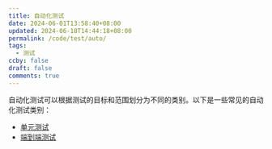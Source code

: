 ```yaml
---
title: 自动化测试
date: 2024-06-01T13:58:40+08:00
updated: 2024-06-18T14:44:18+08:00
permalink: /code/test/auto/
tags:
  - 测试
ccby: false
draft: false
comments: true
---
```

自动化测试可以根据测试的目标和范围划分为不同的类别。以下是一些常见的自动化测试类别：

+ [单元测试](单元测试.md)
+ [端到端测试](端到端测试.md)